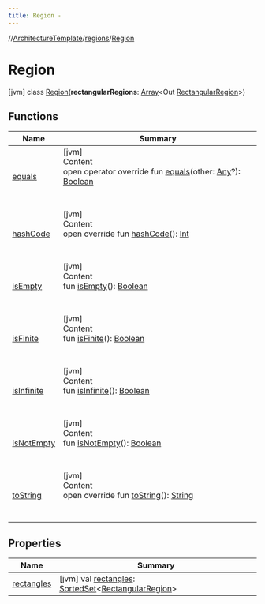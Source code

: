```yaml
---
title: Region -
---
```

//[ArchitectureTemplate](../../index.md)/[regions](../index.md)/[Region](index.md)



# Region  
 [jvm] class [Region](index.md)(**rectangularRegions**: [Array](https://kotlinlang.org/api/latest/jvm/stdlib/kotlin/-array/index.html)<Out [RectangularRegion](../-rectangular-region/index.md)>)   


## Functions  
  
|  Name|  Summary| 
|---|---|
| [equals](https://kotlinlang.org/api/latest/jvm/stdlib/kotlin/-any/equals.html)| [jvm]  <br>Content  <br>open operator override fun [equals](https://kotlinlang.org/api/latest/jvm/stdlib/kotlin/-any/equals.html)(other: [Any](https://kotlinlang.org/api/latest/jvm/stdlib/kotlin/-any/index.html)?): [Boolean](https://kotlinlang.org/api/latest/jvm/stdlib/kotlin/-boolean/index.html)  <br><br><br>
| [hashCode](https://kotlinlang.org/api/latest/jvm/stdlib/kotlin/-any/hash-code.html)| [jvm]  <br>Content  <br>open override fun [hashCode](https://kotlinlang.org/api/latest/jvm/stdlib/kotlin/-any/hash-code.html)(): [Int](https://kotlinlang.org/api/latest/jvm/stdlib/kotlin/-int/index.html)  <br><br><br>
| [isEmpty](is-empty.md)| [jvm]  <br>Content  <br>fun [isEmpty](is-empty.md)(): [Boolean](https://kotlinlang.org/api/latest/jvm/stdlib/kotlin/-boolean/index.html)  <br><br><br>
| [isFinite](is-finite.md)| [jvm]  <br>Content  <br>fun [isFinite](is-finite.md)(): [Boolean](https://kotlinlang.org/api/latest/jvm/stdlib/kotlin/-boolean/index.html)  <br><br><br>
| [isInfinite](is-infinite.md)| [jvm]  <br>Content  <br>fun [isInfinite](is-infinite.md)(): [Boolean](https://kotlinlang.org/api/latest/jvm/stdlib/kotlin/-boolean/index.html)  <br><br><br>
| [isNotEmpty](is-not-empty.md)| [jvm]  <br>Content  <br>fun [isNotEmpty](is-not-empty.md)(): [Boolean](https://kotlinlang.org/api/latest/jvm/stdlib/kotlin/-boolean/index.html)  <br><br><br>
| [toString](to-string.md)| [jvm]  <br>Content  <br>open override fun [toString](to-string.md)(): [String](https://kotlinlang.org/api/latest/jvm/stdlib/kotlin/-string/index.html)  <br><br><br>


## Properties  
  
|  Name|  Summary| 
|---|---|
| [rectangles](index.md#regions/Region/rectangles/#/PointingToDeclaration/)|  [jvm] val [rectangles](index.md#regions/Region/rectangles/#/PointingToDeclaration/): [SortedSet](https://docs.oracle.com/javase/8/docs/api/java/util/SortedSet.html)<[RectangularRegion](../-rectangular-region/index.md)>   <br>

